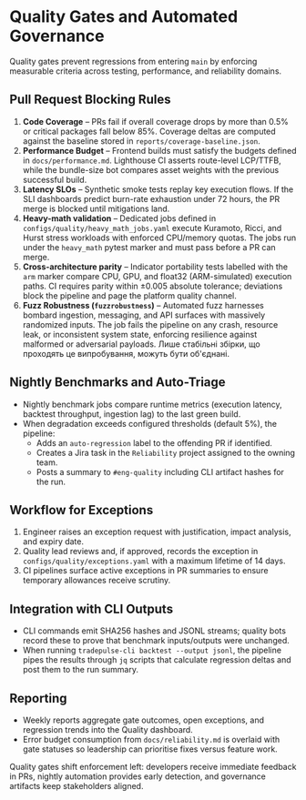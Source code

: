 # Quality Gates and Automated Governance

Quality gates prevent regressions from entering `main` by enforcing measurable
criteria across testing, performance, and reliability domains.

## Pull Request Blocking Rules

1. **Code Coverage** – PRs fail if overall coverage drops by more than 0.5% or
   critical packages fall below 85%. Coverage deltas are computed against the
   baseline stored in `reports/coverage-baseline.json`.
2. **Performance Budget** – Frontend builds must satisfy the budgets defined in
   `docs/performance.md`. Lighthouse CI asserts route-level LCP/TTFB, while the
   bundle-size bot compares asset weights with the previous successful build.
3. **Latency SLOs** – Synthetic smoke tests replay key execution flows. If the
   SLI dashboards predict burn-rate exhaustion under 72 hours, the PR merge is
   blocked until mitigations land.
4. **Heavy-math validation** – Dedicated jobs defined in
   `configs/quality/heavy_math_jobs.yaml` execute Kuramoto, Ricci, and Hurst
   stress workloads with enforced CPU/memory quotas. The jobs run under the
   `heavy_math` pytest marker and must pass before a PR can merge.
5. **Cross-architecture parity** – Indicator portability tests labelled with the
   `arm` marker compare CPU, GPU, and float32 (ARM-simulated) execution paths.
   CI requires parity within ±0.005 absolute tolerance; deviations block the
   pipeline and page the platform quality channel.
6. **Fuzz Robustness (`fuzzrobustness`)** – Automated fuzz harnesses bombard
   ingestion, messaging, and API surfaces with massively randomized inputs.
   The job fails the pipeline on any crash, resource leak, or inconsistent
   system state, enforcing resilience against malformed or adversarial
   payloads. Лише стабільні збірки, що проходять це випробування, можуть бути
   об'єднані.

## Nightly Benchmarks and Auto-Triage

- Nightly benchmark jobs compare runtime metrics (execution latency, backtest
  throughput, ingestion lag) to the last green build.
- When degradation exceeds configured thresholds (default 5%), the pipeline:
  - Adds an `auto-regression` label to the offending PR if identified.
  - Creates a Jira task in the `Reliability` project assigned to the owning team.
  - Posts a summary to `#eng-quality` including CLI artifact hashes for the run.

## Workflow for Exceptions

1. Engineer raises an exception request with justification, impact analysis, and
   expiry date.
2. Quality lead reviews and, if approved, records the exception in
   `configs/quality/exceptions.yaml` with a maximum lifetime of 14 days.
3. CI pipelines surface active exceptions in PR summaries to ensure temporary
   allowances receive scrutiny.

## Integration with CLI Outputs

- CLI commands emit SHA256 hashes and JSONL streams; quality bots record these to
  prove that benchmark inputs/outputs were unchanged.
- When running `tradepulse-cli backtest --output jsonl`, the pipeline pipes the
  results through `jq` scripts that calculate regression deltas and post them to
  the run summary.

## Reporting

- Weekly reports aggregate gate outcomes, open exceptions, and regression trends
  into the Quality dashboard.
- Error budget consumption from `docs/reliability.md` is overlaid with gate
  statuses so leadership can prioritise fixes versus feature work.

Quality gates shift enforcement left: developers receive immediate feedback in
PRs, nightly automation provides early detection, and governance artifacts keep
stakeholders aligned.
